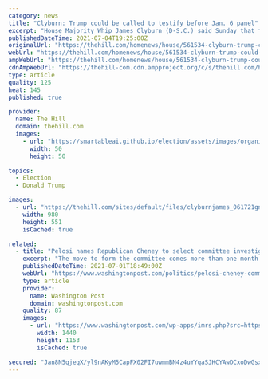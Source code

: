 ```yaml
---
category: news
title: "Clyburn: Trump could be called to testify before Jan. 6 panel"
excerpt: "House Majority Whip James Clyburn (D-S.C.) said Sunday that former President Trump could be called to testify before the new House select committee investigating the Jan."
publishedDateTime: 2021-07-04T19:25:00Z
originalUrl: "https://thehill.com/homenews/house/561534-clyburn-trump-could-be-called-to-testify-before-capitol-riot-panel"
webUrl: "https://thehill.com/homenews/house/561534-clyburn-trump-could-be-called-to-testify-before-capitol-riot-panel"
ampWebUrl: "https://thehill.com/homenews/house/561534-clyburn-trump-could-be-called-to-testify-before-capitol-riot-panel?amp"
cdnAmpWebUrl: "https://thehill-com.cdn.ampproject.org/c/s/thehill.com/homenews/house/561534-clyburn-trump-could-be-called-to-testify-before-capitol-riot-panel?amp"
type: article
quality: 125
heat: 145
published: true

provider:
  name: The Hill
  domain: thehill.com
  images:
    - url: "https://smartableai.github.io/election/assets/images/organizations/thehill.com-50x50.jpg"
      width: 50
      height: 50

topics:
  - Election
  - Donald Trump

images:
  - url: "https://thehill.com/sites/default/files/clyburnjames_061721gn_lead.jpg"
    width: 980
    height: 551
    isCached: true

related:
  - title: "Pelosi names Republican Cheney to select committee investigating Jan. 6 attack on Capitol by pro-Trump mob"
    excerpt: "The move to form the committee comes more than one month after Senate Republicans blocked an effort to create an independent, bipartisan commission."
    publishedDateTime: 2021-07-01T18:49:00Z
    webUrl: "https://www.washingtonpost.com/politics/pelosi-cheney-committee-capitol-attack/2021/07/01/4a0188dc-da78-11eb-9bbb-37c30dcf9363_story.html"
    type: article
    provider:
      name: Washington Post
      domain: washingtonpost.com
    quality: 87
    images:
      - url: "https://www.washingtonpost.com/wp-apps/imrs.php?src=https://arc-anglerfish-washpost-prod-washpost.s3.amazonaws.com/public/EZBFB3G2SII6XDEHVVXSPEMMPA.jpg&w=1440"
        width: 1440
        height: 1153
        isCached: true

secured: "Jan8N5qjeqX/yl9nAKyM5CapFX02FI7uwmmBN4z4uYYqaSJHCYAwDCxoDwGsx4pR81JoR8geoo1zZkmLKEuo1NmAilclgBOJi8HXFpRRGdIro7e97+j2LeZDdfwXD+f+qT0f42hfyXw+KLqrswOcEuUTEfvVkVUr3rKxTT2TZqMtRlX3fUwJpPYbl44HdUI4VoPL2uichTK3KRObQCco2NAbYwBp3NY/EGeBD+SYh4TMybfn67bhkpUtFAAiRKXfuvIm4wHE7O6EAw6QcU8EmCX1robCQBC8oPN4ne6LrtN3QwIbpepo980f9cp0Dtk2ChQdjs7NFxDZKeHyOscJimJ6jKdLT2j6koT0gRa9GqM=;mDkLel31S2CBMN7Bfwc0aQ=="
---
```


